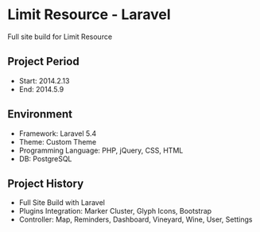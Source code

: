 Limit Resource - Laravel
===================================
Full site build for Limit Resource
  
Project Period
----------------------
- Start: 2014.2.13
- End: 2014.5.9

## Environment
- Framework: Laravel 5.4
- Theme: Custom Theme
- Programming Language: PHP, jQuery, CSS, HTML
- DB: PostgreSQL

## Project History
- Full Site Build with Laravel
- Plugins Integration: Marker Cluster, Glyph Icons, Bootstrap
- Controller: Map, Reminders, Dashboard, Vineyard, Wine, User, Settings
